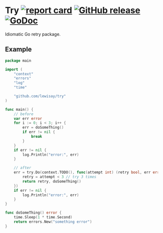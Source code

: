 # Try [![report card](https://goreportcard.com/badge/github.com/lewisay/try?style=flat-square)](http://goreportcard.com/report/lewisay/try) [![GitHub release](https://img.shields.io/github/release/lewisay/try.svg?style=flat-square)](https://github.com/lewisay/try/releases) [![GoDoc](https://img.shields.io/badge/godoc-reference-blue.svg?style=flat-square)](https://pkg.go.dev/github.com/lewisay/try?tab=doc)

Idiomatic Go retry package.

## Example
```go
package main

import (
	"context"
	"errors"
	"log"
	"time"

	"github.com/lewisay/try"
)

func main() {
	// before
	var err error
	for i := 0; i < 3; i++ {
		err = doSomeThing()
		if err != nil {
			break
		}
	}
	if err != nil {
		log.Println("error:", err)
	}

	// after
	err = try.Do(context.TODO(), func(attempt int) (retry bool, err error) {
		retry = attempt < 3 // try 3 times
		return retry, doSomeThing()
	})
	if err != nil {
		log.Println("error:", err)
	}
}

func doSomeThing() error {
	time.Sleep(1 * time.Second)
	return errors.New("something error")
}
```